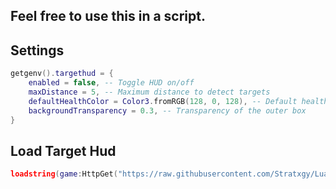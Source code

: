 ## Feel free to use this in a script.

## Settings
```lua
getgenv().targethud = {
    enabled = false, -- Toggle HUD on/off
    maxDistance = 5, -- Maximum distance to detect targets
    defaultHealthColor = Color3.fromRGB(128, 0, 128), -- Default health bar color (purple)
    backgroundTransparency = 0.3, -- Transparency of the outer box
}
```
## Load Target Hud
```lua
loadstring(game:HttpGet("https://raw.githubusercontent.com/Stratxgy/Lua-TargetHud/refs/heads/main/targethud.lua"))()
```
